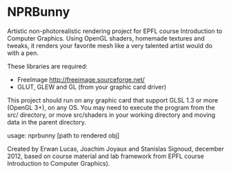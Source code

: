 NPRBunny
========

Artistic non-photorealistic rendering project for EPFL course Introduction to Computer 
Graphics. Using OpenGL shaders, homemade textures and tweaks, it renders your favorite
mesh like a very talented artist would do with a pen.

These libraries are required:
 - FreeImage <http://freeimage.sourceforge.net/>
 - GLUT, GLEW and GL (from your graphic card driver)

This project should run on any graphic card that support GLSL 1.3 or more (OpenGL 3+),
on any OS. You may need to execute the program from the src/ directory, or move 
src/shaders in your working directory and moving data in the parent directory.

usage: nprbunny [path to rendered obj]

Created by Erwan Lucas, Joachim Joyaux and Stanislas Signoud, december 2012, based
on course material and lab framework from EPFL course Introduction to Computer Graphics).